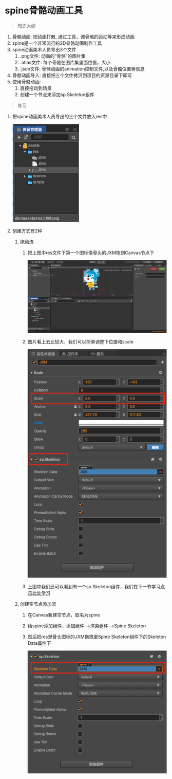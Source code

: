 # spine骨骼动画工具

> 知识大纲
1. 骨骼动画: 把动画打散, 通过工具，调骨骼的运动等来形成动画
2. spine是一个非常流行的2D骨骼动画制作工具
3. spine动画美术人员导出3个文件
    1. .png文件: 动画的”骨骼”的图片集
    2. .atlas文件: 每个骨骼在图片集里面位置，大小
    3. .json文件: 骨骼动画的animation控制文件,以及骨骼位置等信息
4. 骨骼动画导入: 直接把三个文件拷贝到项目的资源目录下即可
5. 使用骨骼动画:
    1. 直接拖动到场景
    2. 创建一个节点来添加sp.Skeleton组件  
    
> 练习
1. 把spine动画美术人员导出的三个文件放入res中

    ![](./images/将3个文件放入res中.jpg) 
    
2. 创建方式有2种
    1. 拖动流   
        1. 把上图中res文件下第一个图标像骨头的JXM拖到Canvas节点下
        
            ![](./images/拖拽至Canvas节点下.jpg)
            
        2. 图片看上去比较大，我们可以简单调整下位置和scale 
        
            ![](./images/调整位置调整大小.jpg) 
            
        3. 上图中我们还可以看到有一个sp.Skeleton组件，我们在下一节学习[点击此处学习](./02-sp.Skeleton.md)  
    2. 创建空节点添加流
        1. 在Canvas新建空节点，取名为spine
        2. 给spine添加组件，添加组件-->渲染组件-->Spine Skeleton 
        3. 然后把res里骨头图标的JXM拖拽至Spine Skeleton组件下的Skeleton Data属性下
        
            ![](./images/拖拽至SkeletonData下.jpg)
     